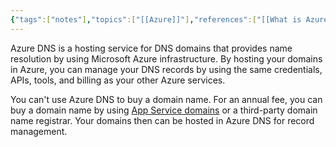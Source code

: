 ```yaml
---
{"tags":["notes"],"topics":["[[Azure]]"],"references":["[[What is Azure DNS  Microsoft Learn]]"],"created":"2024-05-02","dg-publish":true,"dg-path":"Azure Public DNS Zone.md","permalink":"/azure-public-dns-zone/","dgPassFrontmatter":true}
---
```



Azure DNS is a hosting service for DNS domains that provides name resolution by using Microsoft Azure infrastructure. By hosting your domains in Azure, you can manage your DNS records by using the same credentials, APIs, tools, and billing as your other Azure services.

You can't use Azure DNS to buy a domain name. For an annual fee, you can buy a domain name by using [App Service domains](https://learn.microsoft.com/en-us/azure/app-service/manage-custom-dns-buy-domain#buy-and-map-an-app-service-domain) or a third-party domain name registrar. Your domains then can be hosted in Azure DNS for record management.
